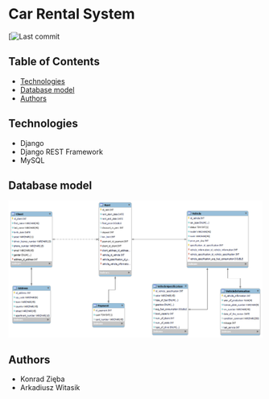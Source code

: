 # Car Rental System

[![Last commit](https://img.shields.io/github/last-commit/KonradZieba/PSI-Projekt?style=for-the-badge)

## Table of Contents
* [Technologies](#technologies)
* [Database model](#database-model)
* [Authors](#authors)
## Technologies
* Django
* Django REST Framework
* MySQL
## Database model
![image](https://github.com/konradzieba/PSI-Projekt/blob/main/db_schema.png)
## Authors
* Konrad Zięba
* Arkadiusz Witasik

